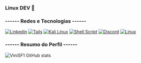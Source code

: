 ### Linux DEV 🐧

### ------ Redes e Tecnologias ------

[![Linkedin](https://img.shields.io/badge/LinkedIn-0077B5?style=for-the-badge&logo=linkedin&logoColor=white)](https://www.linkedin.com/in/vinicius-da-silva-faria-8186a22b0/)
[![Tails](https://img.shields.io/badge/Tails%20-56347C?&style=for-the-badge&logo=tails&logoColor=white)]()
[![Kali Linux](https://img.shields.io/badge/Kali_Linux-557C94?style=for-the-badge&logo=kali-linux&logoColor=white)]()
[![Shell Script](https://img.shields.io/badge/Shell_Script-121011?style=for-the-badge&logo=gnu-bash&logoColor=white)]()
[![Discord](https://img.shields.io/badge/Discord-7289DA?style=for-the-badge&logo=discord&logoColor=white)]()
[![Linux](https://img.shields.io/badge/Linux-FCC624?style=for-the-badge&logo=linux&logoColor=black)]()


### ------ Resumo do Perfil ------

![ViniSF1 GitHub stats](https://github-readme-stats.vercel.app/api?username=ViniSF1&show_icons=true&theme=midnight-purple)

